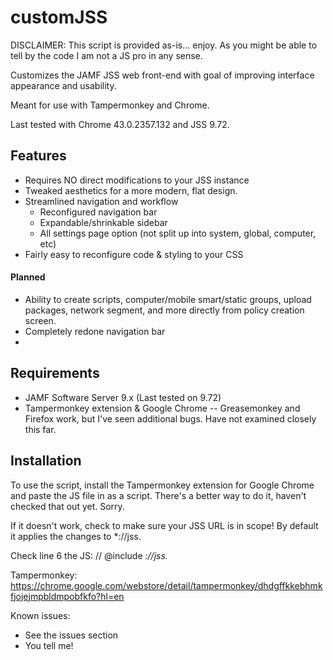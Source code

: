 customJSS
=========

DISCLAIMER: This script is provided as-is... enjoy. As you might be able to tell by the code I am not a JS pro in any sense.

Customizes the JAMF JSS web front-end with goal of improving interface appearance and usability.

Meant for use with Tampermonkey and Chrome. 

Last tested with Chrome 43.0.2357.132 and JSS 9.72.

## Features

- Requires NO direct modifications to your JSS instance
- Tweaked aesthetics for a more modern, flat design.
- Streamlined navigation and workflow
  - Reconfigured navigation bar
  - Expandable/shrinkable sidebar
  - All settings page option (not split up into system, global, computer, etc)
- Fairly easy to reconfigure code & styling to your CSS


#### Planned
- Ability to create scripts, computer/mobile smart/static groups, upload packages, network segment, and more directly from policy creation screen.
- Completely redone navigation bar
- 

## Requirements

- JAMF Software Server 9.x (Last tested on 9.72)
- Tampermonkey extension & Google Chrome
-- Greasemonkey and Firefox work, but I've seen additional bugs. Have not examined closely this far.

## Installation

To use the script, install the Tampermonkey extension for Google Chrome and paste the JS file in as a script. There's a better way to do it, haven't checked that out yet. Sorry.

If it doesn't work, check to make sure your JSS URL is in scope! By default it applies the changes to *://jss.

Check line 6 the JS: // @include      *://jss.*

Tampermonkey: https://chrome.google.com/webstore/detail/tampermonkey/dhdgffkkebhmkfjojejmpbldmpobfkfo?hl=en

Known issues:

- See the issues section
- You tell me!
